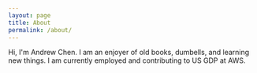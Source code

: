 ```yaml
---
layout: page
title: About
permalink: /about/
---
```


Hi, I'm Andrew Chen. I am an enjoyer of old books, dumbells, and learning new things. I am currently employed
and contributing to US GDP at AWS.
